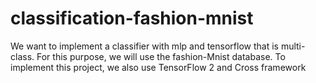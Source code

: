 # classification-fashion-mnist

We want to implement a classifier with mlp and tensorflow that is multi-class. For this purpose, we will use the fashion-Mnist database. To implement this project, we also use TensorFlow 2 and Cross framework
